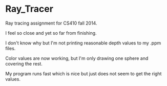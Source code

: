 Ray_Tracer
==========

Ray tracing assignment for CS410 fall 2014.



I feel so close and yet so far from finishing.

I don't know why but I'm not printing reasonable depth values to my .ppm files.

Color values are now working, but I'm only drawing one sphere and covering the rest.

My program runs fast which is nice but just does not seem to get the right values.
